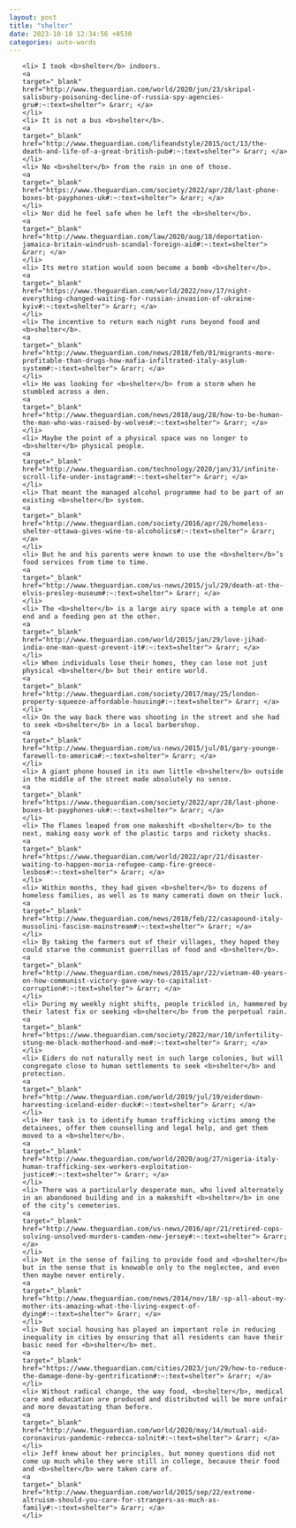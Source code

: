 ```yaml
---
layout: post
title: "shelter"
date: 2023-10-10 12:34:56 +0530
categories: auto-words
---
```

<ol>

    <li> I took <b>shelter</b> indoors.
    <a 
    target="_blank" 
    href="http://www.theguardian.com/world/2020/jun/23/skripal-salisbury-poisoning-decline-of-russia-spy-agencies-gru#:~:text=shelter"> &rarr; </a>
    </li>
    <li> It is not a bus <b>shelter</b>.
    <a 
    target="_blank" 
    href="http://www.theguardian.com/lifeandstyle/2015/oct/13/the-death-and-life-of-a-great-british-pub#:~:text=shelter"> &rarr; </a>
    </li>
    <li> No <b>shelter</b> from the rain in one of those.
    <a 
    target="_blank" 
    href="https://www.theguardian.com/society/2022/apr/28/last-phone-boxes-bt-payphones-uk#:~:text=shelter"> &rarr; </a>
    </li>
    <li> Nor did he feel safe when he left the <b>shelter</b>.
    <a 
    target="_blank" 
    href="http://www.theguardian.com/law/2020/aug/18/deportation-jamaica-britain-windrush-scandal-foreign-aid#:~:text=shelter"> &rarr; </a>
    </li>
    <li> Its metro station would soon become a bomb <b>shelter</b>.
    <a 
    target="_blank" 
    href="https://www.theguardian.com/world/2022/nov/17/night-everything-changed-waiting-for-russian-invasion-of-ukraine-kyiv#:~:text=shelter"> &rarr; </a>
    </li>
    <li> The incentive to return each night runs beyond food and <b>shelter</b>.
    <a 
    target="_blank" 
    href="http://www.theguardian.com/news/2018/feb/01/migrants-more-profitable-than-drugs-how-mafia-infiltrated-italy-asylum-system#:~:text=shelter"> &rarr; </a>
    </li>
    <li> He was looking for <b>shelter</b> from a storm when he stumbled across a den.
    <a 
    target="_blank" 
    href="http://www.theguardian.com/news/2018/aug/28/how-to-be-human-the-man-who-was-raised-by-wolves#:~:text=shelter"> &rarr; </a>
    </li>
    <li> Maybe the point of a physical space was no longer to <b>shelter</b> physical people.
    <a 
    target="_blank" 
    href="http://www.theguardian.com/technology/2020/jan/31/infinite-scroll-life-under-instagram#:~:text=shelter"> &rarr; </a>
    </li>
    <li> That meant the managed alcohol programme had to be part of an existing <b>shelter</b> system.
    <a 
    target="_blank" 
    href="http://www.theguardian.com/society/2016/apr/26/homeless-shelter-ottawa-gives-wine-to-alcoholics#:~:text=shelter"> &rarr; </a>
    </li>
    <li> But he and his parents were known to use the <b>shelter</b>’s food services from time to time.
    <a 
    target="_blank" 
    href="http://www.theguardian.com/us-news/2015/jul/29/death-at-the-elvis-presley-museum#:~:text=shelter"> &rarr; </a>
    </li>
    <li> The <b>shelter</b> is a large airy space with a temple at one end and a feeding pen at the other.
    <a 
    target="_blank" 
    href="http://www.theguardian.com/world/2015/jan/29/love-jihad-india-one-man-quest-prevent-it#:~:text=shelter"> &rarr; </a>
    </li>
    <li> When individuals lose their homes, they can lose not just physical <b>shelter</b> but their entire world.
    <a 
    target="_blank" 
    href="http://www.theguardian.com/society/2017/may/25/london-property-squeeze-affordable-housing#:~:text=shelter"> &rarr; </a>
    </li>
    <li> On the way back there was shooting in the street and she had to seek <b>shelter</b> in a local barbershop.
    <a 
    target="_blank" 
    href="http://www.theguardian.com/us-news/2015/jul/01/gary-younge-farewell-to-america#:~:text=shelter"> &rarr; </a>
    </li>
    <li> A giant phone housed in its own little <b>shelter</b> outside in the middle of the street made absolutely no sense.
    <a 
    target="_blank" 
    href="https://www.theguardian.com/society/2022/apr/28/last-phone-boxes-bt-payphones-uk#:~:text=shelter"> &rarr; </a>
    </li>
    <li> The flames leaped from one makeshift <b>shelter</b> to the next, making easy work of the plastic tarps and rickety shacks.
    <a 
    target="_blank" 
    href="https://www.theguardian.com/world/2022/apr/21/disaster-waiting-to-happen-moria-refugee-camp-fire-greece-lesbos#:~:text=shelter"> &rarr; </a>
    </li>
    <li> Within months, they had given <b>shelter</b> to dozens of homeless families, as well as to many camerati down on their luck.
    <a 
    target="_blank" 
    href="http://www.theguardian.com/news/2018/feb/22/casapound-italy-mussolini-fascism-mainstream#:~:text=shelter"> &rarr; </a>
    </li>
    <li> By taking the farmers out of their villages, they hoped they could starve the communist guerrillas of food and <b>shelter</b>.
    <a 
    target="_blank" 
    href="http://www.theguardian.com/news/2015/apr/22/vietnam-40-years-on-how-communist-victory-gave-way-to-capitalist-corruption#:~:text=shelter"> &rarr; </a>
    </li>
    <li> During my weekly night shifts, people trickled in, hammered by their latest fix or seeking <b>shelter</b> from the perpetual rain.
    <a 
    target="_blank" 
    href="https://www.theguardian.com/society/2022/mar/10/infertility-stung-me-black-motherhood-and-me#:~:text=shelter"> &rarr; </a>
    </li>
    <li> Eiders do not naturally nest in such large colonies, but will congregate close to human settlements to seek <b>shelter</b> and protection.
    <a 
    target="_blank" 
    href="http://www.theguardian.com/world/2019/jul/19/eiderdown-harvesting-iceland-eider-duck#:~:text=shelter"> &rarr; </a>
    </li>
    <li> Her task is to identify human trafficking victims among the detainees, offer them counselling and legal help, and get them moved to a <b>shelter</b>.
    <a 
    target="_blank" 
    href="http://www.theguardian.com/world/2020/aug/27/nigeria-italy-human-trafficking-sex-workers-exploitation-justice#:~:text=shelter"> &rarr; </a>
    </li>
    <li> There was a particularly desperate man, who lived alternately in an abandoned building and in a makeshift <b>shelter</b> in one of the city’s cemeteries.
    <a 
    target="_blank" 
    href="http://www.theguardian.com/us-news/2016/apr/21/retired-cops-solving-unsolved-murders-camden-new-jersey#:~:text=shelter"> &rarr; </a>
    </li>
    <li> Not in the sense of failing to provide food and <b>shelter</b> but in the sense that is knowable only to the neglectee, and even then maybe never entirely.
    <a 
    target="_blank" 
    href="http://www.theguardian.com/news/2014/nov/18/-sp-all-about-my-mother-its-amazing-what-the-living-expect-of-dying#:~:text=shelter"> &rarr; </a>
    </li>
    <li> But social housing has played an important role in reducing inequality in cities by ensuring that all residents can have their basic need for <b>shelter</b> met.
    <a 
    target="_blank" 
    href="https://www.theguardian.com/cities/2023/jun/29/how-to-reduce-the-damage-done-by-gentrification#:~:text=shelter"> &rarr; </a>
    </li>
    <li> Without radical change, the way food, <b>shelter</b>, medical care and education are produced and distributed will be more unfair and more devastating than before.
    <a 
    target="_blank" 
    href="http://www.theguardian.com/world/2020/may/14/mutual-aid-coronavirus-pandemic-rebecca-solnit#:~:text=shelter"> &rarr; </a>
    </li>
    <li> Jeff knew about her principles, but money questions did not come up much while they were still in college, because their food and <b>shelter</b> were taken care of.
    <a 
    target="_blank" 
    href="http://www.theguardian.com/world/2015/sep/22/extreme-altruism-should-you-care-for-strangers-as-much-as-family#:~:text=shelter"> &rarr; </a>
    </li>